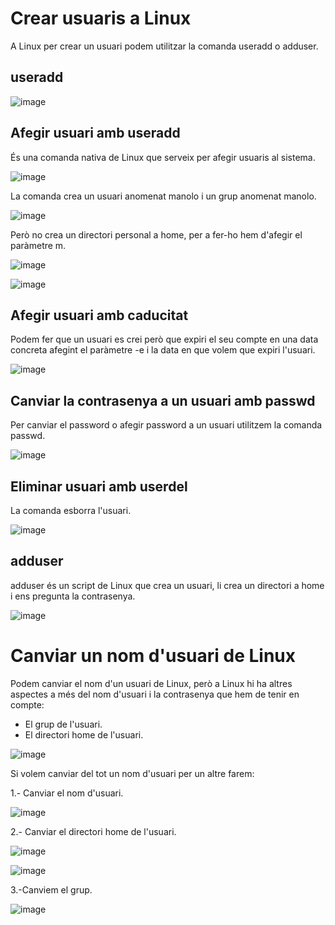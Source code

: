 # Crear usuaris a Linux

A Linux per crear un usuari podem utilitzar la comanda useradd o adduser.

## useradd

![image](https://github.com/XaSaFa/MP04/assets/110727546/68828220-b603-4e0e-9ab5-5a9fb53a176e)

## Afegir usuari amb useradd

És una comanda nativa de Linux que serveix per afegir usuaris al sistema.

![image](https://github.com/XaSaFa/MP04/assets/110727546/b1711172-ff7e-4e60-96f8-8fcbea317cfd)

La comanda crea un usuari anomenat manolo i un grup anomenat manolo.

![image](https://github.com/XaSaFa/MP04/assets/110727546/c3e07684-9f40-44b5-86cc-881daaa29880)

Però no crea un directori personal a home, per a fer-ho hem d'afegir el paràmetre m.

![image](https://github.com/XaSaFa/MP04/assets/110727546/e46712da-9cdb-4de2-9a68-b3138505e23b)

![image](https://github.com/XaSaFa/MP04/assets/110727546/8e930959-ce5d-4aa7-a29c-8f03d223aab8)

## Afegir usuari amb caducitat

Podem fer que un usuari es crei però que expiri el seu compte en una data concreta afegint el paràmetre -e i la data en que volem que expiri l'usuari.

![image](https://github.com/XaSaFa/MP04/assets/110727546/8ba98e7d-d791-4785-b978-f07ace76a8d7)

## Canviar la contrasenya a un usuari amb passwd

Per canviar el password o afegir password a un usuari utilitzem la comanda passwd.

![image](https://github.com/XaSaFa/MP04/assets/110727546/4c0235b4-f3da-4302-8b3b-c5370925a550)

## Eliminar usuari amb userdel

La comanda esborra l'usuari.

![image](https://github.com/XaSaFa/MP04/assets/110727546/d76a2882-eb5b-4cf8-a8e7-ef3c7baff3a1)

## adduser

adduser és un script de Linux que crea un usuari, li crea un directori a home i ens pregunta la contrasenya.

![image](https://github.com/XaSaFa/MP04/assets/110727546/e0bce68a-70b2-4a78-9d3d-ff7f5395e6a0)

# Canviar un nom d'usuari de Linux

Podem canviar el nom d'un usuari de Linux, però a Linux hi ha altres aspectes a més del nom d'usuari i la contrasenya que hem de tenir en compte:

- El grup de l'usuari.
- El directori home de l'usuari.

![image](https://github.com/XaSaFa/MP04/assets/110727546/39896bc1-004d-4016-885d-4b27520d8663)

Si volem canviar del tot un nom d'usuari per un altre farem:

1.- Canviar el nom d'usuari.<BR>

![image](https://github.com/XaSaFa/MP04/assets/110727546/2e31dcd6-3b34-458e-b745-8f3984699f1a)

2.- Canviar el directori home de l'usuari.<BR>

![image](https://github.com/XaSaFa/MP04/assets/110727546/74a448a3-d5fe-4a85-ad65-1cf05ca42687)

![image](https://github.com/XaSaFa/MP04/assets/110727546/9687ad05-f821-4edf-8f51-40314f37749c)
  
3.-Canviem el grup.<BR>

![image](https://github.com/XaSaFa/MP04/assets/110727546/c8a986b0-ce9d-4f3c-87ab-ad81dca5986e)
